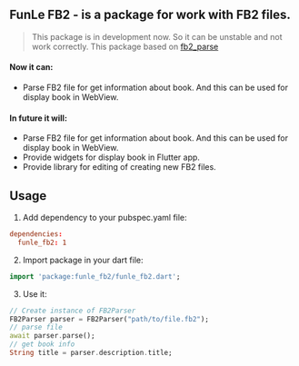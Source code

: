 ## FunLe FB2 - is a package for work with FB2 files.

> This package is in development now. So it can be unstable and not work correctly.
> This package based on [fb2_parse](https://pub.dev/packages/fb2_parse)

#### Now it can:
* Parse FB2 file for get information about book. And this can be used for display book in WebView.

#### In future it will:
* Parse FB2 file for get information about book. And this can be used for display book in WebView.
* Provide widgets for display book in Flutter app.
* Provide library for editing of creating new FB2 files.

## Usage
1. Add dependency to your pubspec.yaml file:
```toml
dependencies:
  funle_fb2: 1
```

2. Import package in your dart file:
```dart
import 'package:funle_fb2/funle_fb2.dart';
```

3. Use it:
```dart
// Create instance of FB2Parser
FB2Parser parser = FB2Parser("path/to/file.fb2");
// parse file
await parser.parse();
// get book info
String title = parser.description.title;
```
